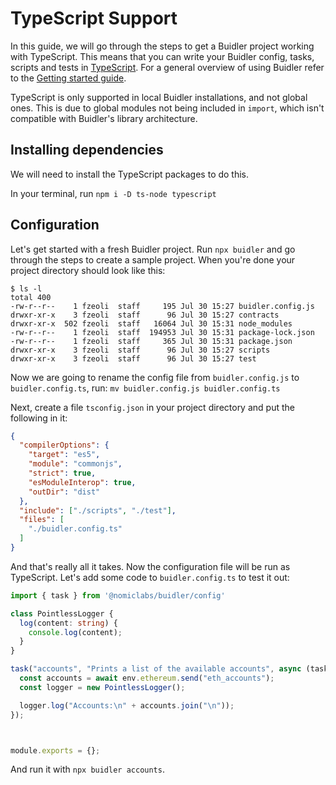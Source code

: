 
# TypeScript Support

In this guide, we will go through the steps to get a Buidler project working with TypeScript. This means that you can write your Buidler config, tasks, scripts and tests in [TypeScript](https://www.typescriptlang.org/). For a general overview of using Buidler refer to the [Getting started guide](/guides/#getting-started).


TypeScript is only supported in local Buidler installations, and not global ones. This is due to global modules not being included in `import`, which isn't compatible with Buidler's library architecture.

## Installing dependencies

We will need to install the TypeScript packages to do this.

In your terminal, run
```npm i -D ts-node typescript```

## Configuration

Let's get started with a fresh Buidler project. Run `npx buidler` and go through the steps to create a sample project. When you're done your project directory should look like this:

```
$ ls -l
total 400
-rw-r--r--    1 fzeoli  staff     195 Jul 30 15:27 buidler.config.js
drwxr-xr-x    3 fzeoli  staff      96 Jul 30 15:27 contracts
drwxr-xr-x  502 fzeoli  staff   16064 Jul 30 15:31 node_modules
-rw-r--r--    1 fzeoli  staff  194953 Jul 30 15:31 package-lock.json
-rw-r--r--    1 fzeoli  staff     365 Jul 30 15:31 package.json
drwxr-xr-x    3 fzeoli  staff      96 Jul 30 15:27 scripts
drwxr-xr-x    3 fzeoli  staff      96 Jul 30 15:27 test
```

Now we are going to rename the config file from `buidler.config.js` to `buidler.config.ts`, run:
 ```mv buidler.config.js buidler.config.ts```

Next, create a file `tsconfig.json` in your project directory and put the following in it:

```json
{
  "compilerOptions": {
    "target": "es5",  
    "module": "commonjs",
    "strict": true,      
    "esModuleInterop": true,
    "outDir": "dist"
  },
  "include": ["./scripts", "./test"],
  "files": [
    "./buidler.config.ts"
  ]
}
```

And that's really all it takes. Now the configuration file will be run as TypeScript. Let's add some code to `buidler.config.ts` to test it out:

```ts
import { task } from '@nomiclabs/buidler/config'

class PointlessLogger {
  log(content: string) {
    console.log(content);
  }
}

task("accounts", "Prints a list of the available accounts", async (taskParams, env, runSuper) => {
  const accounts = await env.ethereum.send("eth_accounts");
  const logger = new PointlessLogger();

  logger.log("Accounts:\n" + accounts.join("\n"));
});



module.exports = {};
```
And run it with `npx buidler accounts`.